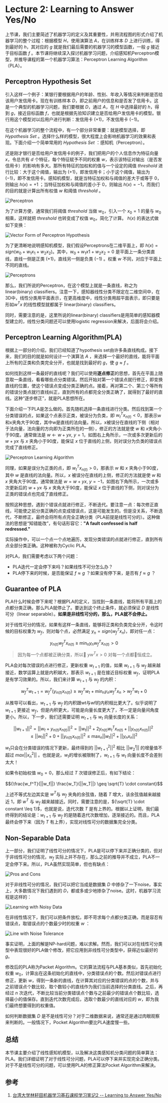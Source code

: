 # Lecture 2: Learning to Answer Yes/No

上节课，我们主要简述了机器学习的定义及其重要性，并用流程图的形式介绍了机器学习的整个过程：根据模型 ${H}$，使用演算法 ${A}$，在训练样本 ${D}$ 上进行训练，得到最好的 ${h}$，其对应的 ${g}$ 就是我们最后需要的机器学习的模型函数，一般 ${g}$ 接近于目标函数 ${f}$ 。本节课将继续深入探讨机器学习问题，介绍感知机Perceptron模型，并推导课程的第一个机器学习算法：Perceptron Learning Algorithm（PLA）。

## Perceptron Hypothesis Set

引入这样一个例子：某银行要根据用户的年龄、性别、年收入等情况来判断是否给该用户发信用卡。现在有训练样本 ${D}$，即之前用户的信息和是否发了信用卡。这是一个典型的机器学习问题，我们要根据 ${D}$，通过 ${A}$，在 ${H}$ 中选择最好的 ${h}$，得到 ${g}$，接近目标函数 ${f}$，也就是根据先验知识建立是否给用户发信用卡的模型。银行用这个模型对以后用户进行判断：发信用卡 ${(+1)}$，不发信用卡 ${(-1)}$。

在这个机器学习的整个流程中，有一个部分非常重要：就是模型选择，即 ${Hypothesis\ Set}$ 。选择什么样的模型，很大程度上会影响机器学习的效果和表现。下面介绍一个简单常用的 ${Hypothesis\ Set}$ ：感知机（Perceptron）。

还是刚才银行是否给用户发信用卡的例子，我们把用户的个人信息作为特征向量 ${x}$，令总共有 ${d}$ 个特征，每个特征赋予不同的权重 ${w}$，表示该特征对输出（是否发信用卡）的影响有多大。那所有特征的加权和的值与一个设定的阈值 ${threshold}$ 进行比较：大于这个阈值，输出为 ${(+1)}$，即发信用卡；小于这个阈值，输出为 ${(-1)}$，即不发信用卡。感知机模型，就是当特征加权和与阈值的差大于或等于 ${0}$，则输出 ${h(x) = +1}$ ；当特征加权和与阈值的差小于 ${0}$，则输出 ${h(x) = -1}$，而我们的目的就是计算出所有权值 ${w}$ 和阈值 ${threshold}$ 。

![Perceptron](http://ofqm89vhw.bkt.clouddn.com/caaa7f079e66ebaea2a1df4c7872ed8a.png)

为了计算方便，通常我们将阈值 ${threshold}$ 当做 ${w_0}$，引入一个 ${x_0 = 1}$ 的量与 ${w_0}$ 相乘，这样就把 ${threshold}$ 也转变成了权值 ${w_0}$，简化了计算。 ${h(x)}$ 的表达式做如下变换：

![Vector Form of Perceptron Hypothesis](http://ofqm89vhw.bkt.clouddn.com/c217213eb3f46406edc7b515b3d296e7.png)

为了更清晰地说明感知机模型，我们假设Perceptrons在二维平面上，即 ${h(x) = sign(w_0 + w_1 x_1 + w_2 x_2)}$。其中，${w_0 + w_1 x 1 + w_2 x_2=0}$ 是平面上一条分类直线，直线一侧是正类 ${(+1)}$，直线另一侧是负类 ${(-1)}$ 。权重 ${w}$ 不同，对应于平面上不同的直线。

![Perceptrons](http://ofqm89vhw.bkt.clouddn.com/fda4f4a3440a4bb21f3ad7c249b54fac.png)

那么，我们所说的Perceptron，在这个模型上就是一条直线，称之为linear(binary) classifiers。注意一下，感知器线性分类不限定在二维空间中，在3D中，线性分类用平面表示，在更高维度中，线性分类用超平面表示，即只要是形如${w^{T}x}$ 的线性模型就都属于 linear(binary) classifiers。

同时，需要注意的是，这里所说的linear(binary) classifiers是用简单的感知器模型建立的，线性分类问题还可以使用logistic regression来解决，后面将会介绍。

## Perceptron Learning Algorithm(PLA)

根据上一部分的介绍，我们已经知道了hypothesis set由许多条直线构成。接下来，我们的目的就是如何设计一个演算法 ${A}$ ，来选择一个最好的直线，能将平面上所有的正类和负类完全分开，也就是找到最好的 ${g}$，使 ${g \approx f}$ 。

如何找到这样一条最好的直线呢？我们可以使用**逐点修正**的思想，首先在平面上随意取一条直线，看看哪些点分类错误。然后开始对第一个错误点就行修正，即变换直线的位置，使这个错误点变成分类正确的点。接着，再对第二个、第三个等所有的错误分类点就行直线纠正，直到所有的点都完全分类正确了，就得到了最好的直线。这种“逐步修正”，就是PLA思想所在。

下面介绍一下PLA是怎么做的。首先随机选择一条直线进行分类。然后找到第一个分类错误的点，如果这个点表示正类，被误分为负类，即 ${w^{T}_t x_{n(t)} < 0}$，那表示w和x夹角大于90度，其中w是直线的法向量。所以，x被误分在直线的下侧（相对于法向量，法向量的方向即为正类所在的一侧），修正的方法就是使 ${w}$ 和 ${x}$夹角小于90度。通常做法是 ${w \leftarrow w + yx,\ y = 1}$，如图右上角所示，一次或多次更新后的 ${w + yx}$ 与 ${x}$ 夹角小于90度，能保证 ${x}$ 位于直线的上侧，则对误分为负类的错误点完成了直线修正。

![Perceptron Learning Algorithm](http://ofqm89vhw.bkt.clouddn.com/d257197ec773a5c7732370d0ae684943.png)

同理，如果是误分为正类的点，即 ${w^{T}_t x_{n(t)} > 0}$，那表示 ${w}$ 和 ${x}$ 夹角小于90度，其中 ${w}$ 是直线的法向量。所以，${x}$ 被误分在直线的上侧，修正的方法就是使 ${w}$ 和 ${x}$ 夹角大于90度。通常做法是 ${w = w + yx,\ y = -1}$，如图右下角所示，一次或多次更新后的 ${w+yx}$ 与 ${x}$ 夹角大于90度，能保证 ${x}$ 位于直线的下侧，则对误分为正类的错误点也完成了直线修正。

按照这种思想，遇到个错误点就进行修正，不断迭代。要注意一点：每次修正直线，可能使之前分类正确的点变成错误点，这是可能发生的。但是没关系，不断迭代，不断修正，最终会将所有点完全正确分类（PLA前提是线性可分的）。这种做法的思想是“知错能改”，有句话形容它：**"A fault confessed is half redressed."**

实际操作中，可以一个点一个点地遍历，发现分类错误的点就进行修正，直到所有点全部分类正确。这种被称为Cyclic PLA。

对PLA，我们需要考虑以下两个问题：

- PLA迭代一定会停下来吗？如果线性不可分怎么办？
- PLA停下来的时候，是否能保证 ${f \approx g}$ ？如果没有停下来，是否有 ${f \approx g}$ ？

## Guarantee of PLA

PLA什么时候会停下来呢？根据PLA的定义，当找到一条直线，能将所有平面上的点都分类正确，那么PLA就停止了。要达到这个终止条件，就必须保证 ${D}$ 是线性可分（linear separable）。**如果是非线性可分的，那么，PLA就不会停止。**

对于线性可分的情况，如果有这样一条直线，能够将正类和负类完全分开，令这时候的目标权重为 ${w_f}$，则对每个点，必然满足 ${y_n = sign(w^{T}_f x_n)}$，即对任一点：

$${y_{n(t)} w_f^T x_{n(t)} \ \geq \ \min_{n} y_n w_f^T x_{n(t)} > 0}$$

> 因为每一个点都被正确分类，所以 ${yw^Tx > 0}$ 对每一个点都恒成立。

PLA会对每次错误的点进行修正，更新权重 ${w_{t+1}}$ 的值，如果 ${w_{t+1}}$ 与 ${w_f}$ 越来越接近，数学运算上就是内积越大，那表示 ${w_{t+1}}$ 是在接近目标权重 ${w_f}$，证明PLA是有学习效果的。所以，我们来计算 ${w_{t+1}}$ 与 ${w_f}$ 的内积：

$${w_f^T w_{t+1} = w_f^T(y_{n(t)} x_{n(t)}) \geq w_f^Tw_t + \min_{n} y_n w_f^T x_n > w_f^T w_t + 0}$$

从推导可以看出，${w_{t+1}}$ 与 ${w_f}$ 的内积跟wt与wf的内积相比更大了。似乎说明了 ${w_{t+1}}$ 更接近 ${w_f}$，但是内积更大，可能是向量长度更大了，不一定是向量间角度更小。所以，下一步，我们还需要证明 ${w_{t+1}}$ 与 ${w_t}$ 向量长度的关系：

$${||w_{t+1}||^2 = ||w_t + y_{n(t)}x_{n(t)}||^2 = ||w_t||^2 + 2 y_{n(t)}w_t^Tx_{n(t)} + ||y_{n(t)}x_{n(t)}||^2 \leq ||w_t||^2 + 0+ ||y_{n(t)}x_{n(t)}||^2 \leq \max_{n} ||w_t||^2 + ||y_{n}x_{n}||^2}$$

${w_t}$只会在分类错误的情况下更新，最终得到的 ${||w^{2}_{t+1}||^2}$ 相比 ${||w_{2}^{t}||}$ 的增量值不超过 ${max||x^2_n||}$ 。也就是说，${w_t}$的增长被限制了，${w_{t+1}}$ 与 ${w_t}$ 向量长度不会差别太大！

如果令初始权值 ${w_0 = 0}$，那么经过 ${T}$ 次错误修正后，有如下结论：

$${\frac{w_f^T}{||w_f||} \frac{w_T}{||w_T||} \geq \sqrt{T} \cdot constant}$$

上述不等式左边其实是 ${w^T}$与 ${w_f}$ 夹角的余弦值，随着 ${T}$ 增大，该余弦值越来越接近 ${1}$，即 ${w^T}$ 与 ${w_f}$ 越来越接近。同时，需要注意的是，${\sqrt{T} \cdot constant \leq 1}$，也就是说，迭代次数 ${T}$ 是有上界的。根据以上证明，我们最终得到的结论是：${w_{t+1}}$ 与 ${w_f}$ 的是随着迭代次数增加，逐渐接近的。而且，PLA最终会停下来（因为 ${T}$ 有上界），实现对线性可分的数据集完全分类。

## Non-Separable Data

上一部分，我们证明了线性可分的情况下，PLA是可以停下来并正确分类的，但对于非线性可分的情况，${w_f}$ 实际上并不存在，那么之前的推导并不成立，PLA不一定会停下来。所以，PLA虽然实现简单，但也有缺点：

![Pros and Cons](http://ofqm89vhw.bkt.clouddn.com/89edcd6428f62d7adbe03b86dc52efa0.png)

对于非线性可分的情况，我们可以把它当成是数据集 ${D}$ 中掺杂了一下noise，事实上，大多数情况下我们遇到的 ${D}$，都或多或少地掺杂了noise。这时，机器学习流程是这样的：

![Learning with Noisy Data](http://ofqm89vhw.bkt.clouddn.com/d386df1802a7dc504e844e9ba3201686.png)

在非线性情况下，我们可以把条件放松，即不苛求每个点都分类正确，而是容忍有错误点，取错误点的个数最少时的权重 ${w}$ ：

![Line with Noise Tolerance](http://ofqm89vhw.bkt.clouddn.com/ba86a35d6b2091310ca0b1af8a8933c6.png)

事实证明，上面的解是NP-hard问题，难以求解。然而，我们可以对在线性可分类型中表现很好的PLA做个修改，把它应用到非线性可分类型中，获得近似最好的 ${g}$。

修改后的PLA称为Packet Algorithm。它的算法流程与PLA基本类似，首先初始化权重 ${w_0}$，计算出在这条初始化的直线中，分类错误点的个数。然后对错误点进行修正，更新 ${w}$，得到一条新的直线，在计算其对应的分类错误的点的个数，并与之前错误点个数比较，取个数较小的直线作为我们当前选择的分类直线。之后，再经过 ${n}$ 次迭代，不断比较当前分类错误点个数与之前最少的错误点个数比较，选择最小的值保存。直到迭代次数完成后，选取个数最少的直线对应的 ${w}$，即为我们最终想要得到的权重值。

如何判断数据集 ${D}$ 是不是线性可分？对于二维数据来说，通常还是通过肉眼观察来判断的。一般情况下，Pocket Algorithm要比PLA速度慢一些。

## 总结

本节课主要介绍了线性感知机模型，以及解决这类感知机分类问题的简单算法：PLA。我们详细证明了对于线性可分问题，PLA可以停下来并实现完全正确分类。对于不是线性可分的问题，可以使用PLA的修正算法Pocket Algorithm来解决。

## 参考

1. [台湾大学林轩田机器学习基石课程学习笔记2 -- Learning to Answer Yes/No](http://blog.csdn.net/red_stone1/article/details/70866527)